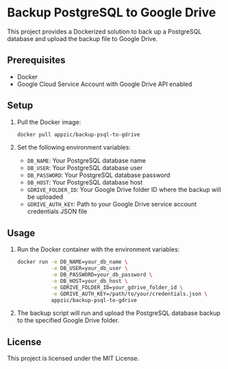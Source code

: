# Backup PostgreSQL to Google Drive

This project provides a Dockerized solution to back up a PostgreSQL database and upload the backup file to Google Drive.

## Prerequisites

- Docker
- Google Cloud Service Account with Google Drive API enabled

## Setup

1. Pull the Docker image:
    ```bash
    docker pull appzic/backup-psql-to-gdrive
    ```

2. Set the following environment variables:
    - `DB_NAME`: Your PostgreSQL database name
    - `DB_USER`: Your PostgreSQL database user
    - `DB_PASSWORD`: Your PostgreSQL database password
    - `DB_HOST`: Your PostgreSQL database host
    - `GDRIVE_FOLDER_ID`: Your Google Drive folder ID where the backup will be uploaded
    - `GDRIVE_AUTH_KEY`: Path to your Google Drive service account credentials JSON file

## Usage

1. Run the Docker container with the environment variables:
    ```bash
    docker run -e DB_NAME=your_db_name \
               -e DB_USER=your_db_user \
               -e DB_PASSWORD=your_db_password \
               -e DB_HOST=your_db_host \
               -e GDRIVE_FOLDER_ID=your_gdrive_folder_id \
               -e GDRIVE_AUTH_KEY=/path/to/your/credentials.json \
               appzic/backup-psql-to-gdrive
    ```

2. The backup script will run and upload the PostgreSQL database backup to the specified Google Drive folder.

## License

This project is licensed under the MIT License.